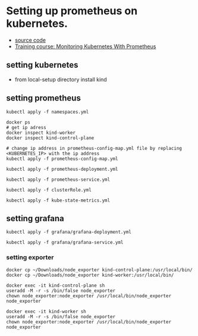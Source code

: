 # Setting up prometheus on kubernetes.
- [source code](https://github.com/linuxacademy/content-kubernetes-prometheus-env)
- [Training course: Monitoring Kubernetes With Prometheus](https://learn.acloud.guru/course/97037e05-88ed-41a1-92ee-f5a8080318c2/dashboard)

## setting kubernetes
- from local-setup directory install kind

## setting prometheus
```
kubectl apply -f namespaces.yml

docker ps
# get ip adress
docker inspect kind-worker
docker inspect kind-control-plane

# change ip address in prometheus-config-map.yml file by replacing <KUBERNETES_IP> with the ip address
kubectl apply -f prometheus-config-map.yml

kubectl apply -f prometheus-deployment.yml

kubectl apply -f prometheus-service.yml

kubectl apply -f clusterRole.yml

kubectl apply -f kube-state-metrics.yml

```

## setting grafana
```
kubectl apply -f grafana/grafana-deployment.yml

kubectl apply -f grafana/grafana-service.yml
```

### setting exporter
```
docker cp ~/Downloads/node_exporter kind-control-plane:/usr/local/bin/
docker cp ~/Downloads/node_exporter kind-worker:/usr/local/bin/

docker exec -it kind-control-plane sh
useradd -M -r -s /bin/false node_exporter
chown node_exporter:node_exporter /usr/local/bin/node_exporter
node_exporter

docker exec -it kind-worker sh
useradd -M -r -s /bin/false node_exporter
chown node_exporter:node_exporter /usr/local/bin/node_exporter
node_exporter
```